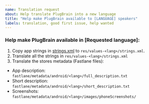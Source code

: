 ```yaml
---
name: Translation request
about: Help translate PlugBrain into a new language
title: "Help make PlugBrain available to [LANGUAGE] speakers"
labels: translation, good first issue, help wanted
---
```


### Help make PlugBrain available in [Requested language]:

1. Copy app strings in [strings.xml](https://github.com/msbelaid/PlugBrain/blob/master/app/src/main/res/values/strings.xml) to `res/values-<lang>/strings.xml`.
2. Translate all the strings in `res/values-<lang>/strings.xml`
3. Translate the stores metadata (Fastlane files):
  - App description: `fastlane/metadata/android/<lang>/full_description.txt`
  - Short description: `fastlane/metadata/android/<lang>/short_description.txt`
  - Screenshots: `fastlane/metadata/android/<lang>/images/phoneScreenshots/`
